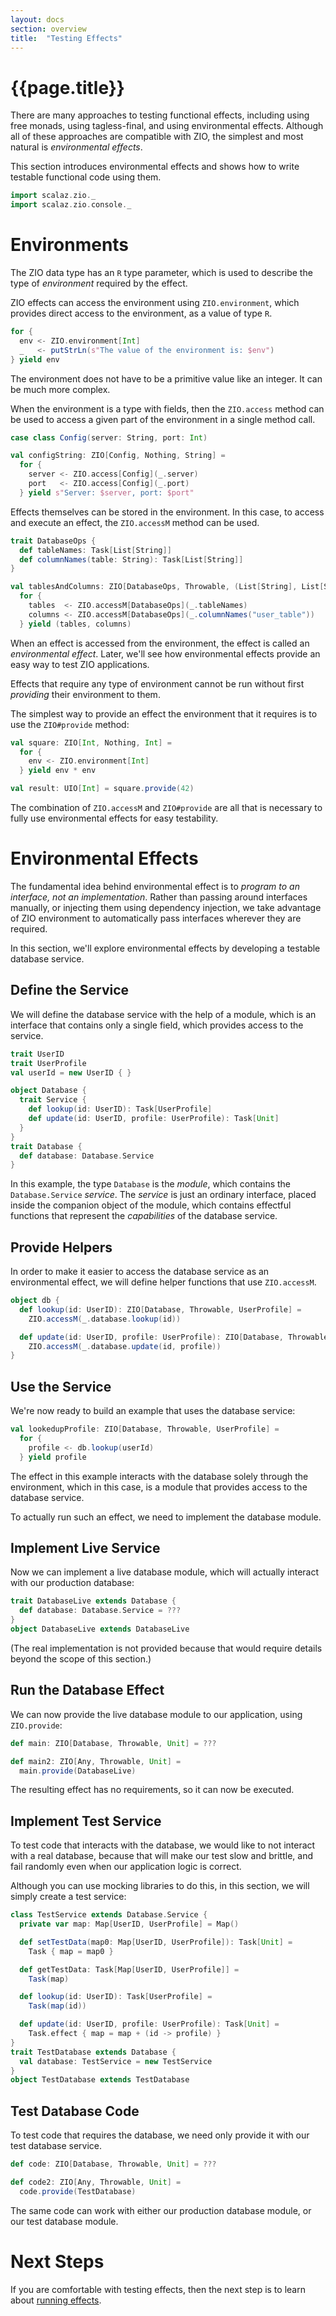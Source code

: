 ```yaml
---
layout: docs
section: overview
title:  "Testing Effects"
---
```


# {{page.title}}

There are many approaches to testing functional effects, including using free monads, using tagless-final, and using environmental effects. Although all of these approaches are compatible with ZIO, the simplest and most natural is _environmental effects_.

This section introduces environmental effects and shows how to write testable functional code using them.

```scala mdoc:invisible
import scalaz.zio._
import scalaz.zio.console._
```

# Environments

The ZIO data type has an `R` type parameter, which is used to describe the type of _environment_ required by the effect. 

ZIO effects can access the environment using `ZIO.environment`, which provides direct access to the environment, as a value of type `R`.

```scala mdoc:silent
for {
  env <- ZIO.environment[Int]
  _   <- putStrLn(s"The value of the environment is: $env")
} yield env
```

The environment does not have to be a primitive value like an integer. It can be much more complex. 

When the environment is a type with fields, then the `ZIO.access` method can be used to access a given part of the environment in a single method call.

```scala mdoc:silent
case class Config(server: String, port: Int)

val configString: ZIO[Config, Nothing, String] = 
  for {
    server <- ZIO.access[Config](_.server)
    port   <- ZIO.access[Config](_.port)
  } yield s"Server: $server, port: $port"
```

Effects themselves can be stored in the environment. In this case, to access and execute an effect, the `ZIO.accessM` method can be used.

```scala mdoc:silent
trait DatabaseOps {
  def tableNames: Task[List[String]]
  def columnNames(table: String): Task[List[String]]
}

val tablesAndColumns: ZIO[DatabaseOps, Throwable, (List[String], List[String])] = 
  for {
    tables  <- ZIO.accessM[DatabaseOps](_.tableNames)
    columns <- ZIO.accessM[DatabaseOps](_.columnNames("user_table"))
  } yield (tables, columns)
```

When an effect is accessed from the environment, the effect is called an _environmental effect_. Later, we'll see how environmental effects provide an easy way to test ZIO applications.

Effects that require any type of environment cannot be run without first _providing_ their environment to them.

The simplest way to provide an effect the environment that it requires is to use the `ZIO#provide` method:


```scala mdoc:silent
val square: ZIO[Int, Nothing, Int] = 
  for {
    env <- ZIO.environment[Int]
  } yield env * env

val result: UIO[Int] = square.provide(42)
```

The combination of `ZIO.accessM` and `ZIO#provide` are all that is necessary to fully use environmental effects for easy testability.

# Environmental Effects

The fundamental idea behind environmental effect is to _program to an interface, not an implementation_. Rather than passing around interfaces manually, or injecting them using dependency injection, we take advantage of ZIO environment to automatically pass interfaces wherever they are required.

In this section, we'll explore environmental effects by developing a testable database service.

## Define the Service

We will define the database service with the help of a module, which is an interface that contains only a single field, which provides access to the service.

```scala mdoc:invisible
trait UserID
trait UserProfile
val userId = new UserID { }
```

```scala mdoc:silent
object Database {
  trait Service {
    def lookup(id: UserID): Task[UserProfile]
    def update(id: UserID, profile: UserProfile): Task[Unit]
  }
}
trait Database {
  def database: Database.Service
}
```

In this example, the type `Database` is the _module_, which contains the `Database.Service` _service_. The _service_ is just an ordinary interface, placed inside the companion object of the module, which contains effectful functions that represent the _capabilities_ of the database service.

## Provide Helpers

In order to make it easier to access the database service as an environmental effect, we will define helper functions that use `ZIO.accessM`.

```scala mdoc:silent
object db {
  def lookup(id: UserID): ZIO[Database, Throwable, UserProfile] =
    ZIO.accessM(_.database.lookup(id))

  def update(id: UserID, profile: UserProfile): ZIO[Database, Throwable, Unit] =
    ZIO.accessM(_.database.update(id, profile))
}
```

## Use the Service

We're now ready to build an example that uses the database service:

```scala mdoc:silent
val lookedupProfile: ZIO[Database, Throwable, UserProfile] = 
  for {
    profile <- db.lookup(userId)
  } yield profile
```

The effect in this example interacts with the database solely through the environment, which in this case, is a module that provides access to the database service.

To actually run such an effect, we need to implement the database module.

## Implement Live Service

Now we can implement a live database module, which will actually interact with our production database:

```scala mdoc:silent
trait DatabaseLive extends Database {
  def database: Database.Service = ???
}
object DatabaseLive extends DatabaseLive
```

(The real implementation is not provided because that would require details beyond the scope of this section.)

## Run the Database Effect

We can now provide the live database module to our application, using `ZIO.provide`:

```scala mdoc:silent
def main: ZIO[Database, Throwable, Unit] = ???

def main2: ZIO[Any, Throwable, Unit] = 
  main.provide(DatabaseLive)
```

The resulting effect has no requirements, so it can now be executed.

## Implement Test Service

To test code that interacts with the database, we would like to not interact with a real database, because that will make our test slow and brittle, and fail randomly even when our application logic is correct.

Although you can use mocking libraries to do this, in this section, we will simply create a test service:

```scala mdoc:silent
class TestService extends Database.Service {
  private var map: Map[UserID, UserProfile] = Map()

  def setTestData(map0: Map[UserID, UserProfile]): Task[Unit] = 
    Task { map = map0 }

  def getTestData: Task[Map[UserID, UserProfile]] = 
    Task(map)

  def lookup(id: UserID): Task[UserProfile] = 
    Task(map(id))

  def update(id: UserID, profile: UserProfile): Task[Unit] = 
    Task.effect { map = map + (id -> profile) }
}
trait TestDatabase extends Database {
  val database: TestService = new TestService
}
object TestDatabase extends TestDatabase
```

## Test Database Code

To test code that requires the database, we need only provide it with our test database service.

```scala mdoc:silent
def code: ZIO[Database, Throwable, Unit] = ???

def code2: ZIO[Any, Throwable, Unit] = 
  code.provide(TestDatabase)
```

The same code can work with either our production database module, or our test database module.

# Next Steps

If you are comfortable with testing effects, then the next step is to learn about [running effects](running_effects.html).
